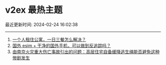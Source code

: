# v2ex 最热主题

最近更新时间: 2024-02-24 16:02:38

--- 
1. [一个人租住公寓，一日三餐怎么解决？](https://www.v2ex.com/t/1018051) 
2. [国外 esim + 干净的国外手机，可以做到反追踪吗？](https://www.v2ex.com/t/1018068) 
3. [由南京火灾重大伤亡事故引出的问题：高层住宅自备缓降逃生绳能否避免这种惨剧发生](https://www.v2ex.com/t/1018071) 
